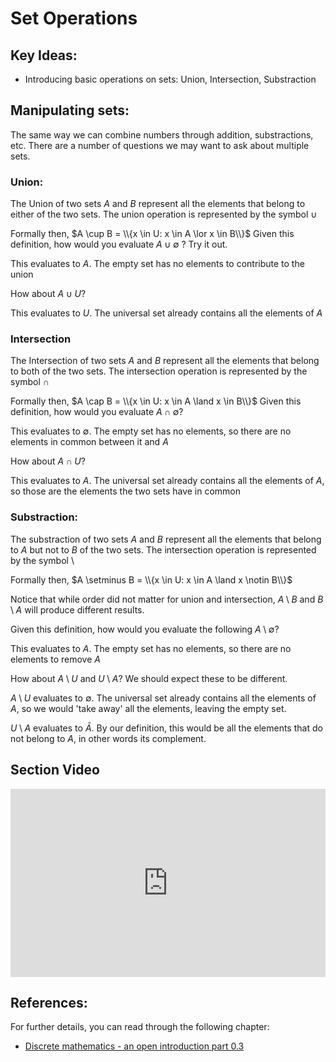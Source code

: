 # Set Operations

## Key Ideas:
- Introducing basic operations on sets: Union, Intersection, Substraction

## Manipulating sets:
The same way we can combine numbers through addition, substractions, etc. There are a number of questions we may want to ask about multiple sets. 

### Union:
The Union of two sets $A$ and $B$ represent all the elements that belong to either of the two sets. The union operation is represented by the symbol $\cup$

Formally then, $A \cup B = \\{x \in U: x \in A \lor x \in B\\}$
Given this definition, how would you evaluate $A \cup \emptyset$ ? Try it out.


This evaluates to $A$. The empty set has no elements to contribute to the union

How about $A \cup U$?

This evaluates to $U$. The universal set already contains all the elements of $A$

### Intersection
The Intersection of two sets $A$ and $B$ represent all the elements that belong to both of the two sets. The intersection operation is represented by the symbol $\cap$

Formally then, $A \cap B = \\{x \in U: x \in A \land x \in B\\}$
Given this definition, how would you evaluate $A \cap \emptyset$?

This evaluates to $\emptyset$. The empty set has no elements, so there are no elements in common between it and $A$

How about $A \cap U$?

This evaluates to $A$. The universal set already contains all the elements of $A$, so those are the elements the two sets have in common

### Substraction:
The substraction of two sets $A$ and $B$ represent all the elements that belong to $A$ but not to $B$ of the two sets. The intersection operation is represented by the symbol $\setminus$

Formally then, $A \setminus B = \\{x \in U: x \in A \land x \notin B\\}$

Notice that while order did not matter for union and intersection, $A \setminus B$ and $B \setminus A$ will produce different results.

Given this definition, how would you evaluate the following $A \setminus \emptyset$? 

This evaluates to $A$. The empty set has no elements, so there are no elements to remove $A$

How about $A \setminus U$ and $U \setminus A$? We should expect these to be different. 

$A \setminus U$ evaluates to $\emptyset$. The universal set already contains all the elements of $A$, so we would 'take away' all the elements, leaving the empty set.

$U \setminus A$ evaluates to $\bar A$. By our definition, this would be all the elements that do not belong to $A$, in other words its complement.

## Section Video

<div style="position: relative; padding-bottom: 59.73451327433629%; height: 0;"><iframe src="https://youtube.com/embed/9ZL5BBesp40" frameborder="0" webkitallowfullscreen mozallowfullscreen allowfullscreen style="position: absolute; top: 0; left: 0; width: 100%; height: 100%;"></iframe></div>

## References:
For further details, you can read through the following chapter:
- [Discrete mathematics - an open introduction part 0.3](http://discrete.openmathbooks.org/dmoi3/sec_intro-sets.html)
